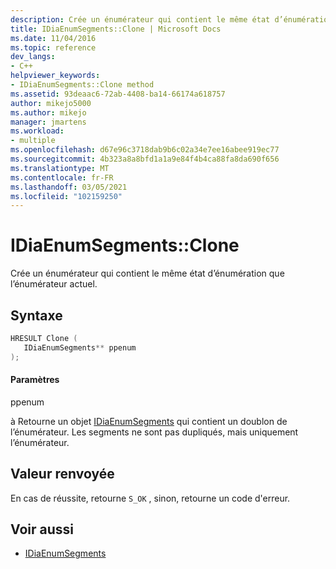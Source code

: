 ```yaml
---
description: Crée un énumérateur qui contient le même état d’énumération que l’énumérateur actuel.
title: IDiaEnumSegments::Clone | Microsoft Docs
ms.date: 11/04/2016
ms.topic: reference
dev_langs:
- C++
helpviewer_keywords:
- IDiaEnumSegments::Clone method
ms.assetid: 93deaac6-72ab-4408-ba14-66174a618757
author: mikejo5000
ms.author: mikejo
manager: jmartens
ms.workload:
- multiple
ms.openlocfilehash: d67e96c3718dab9b6c02a34e7ee16abee919ec77
ms.sourcegitcommit: 4b323a8a8bfd1a1a9e84f4b4ca88fa8da690f656
ms.translationtype: MT
ms.contentlocale: fr-FR
ms.lasthandoff: 03/05/2021
ms.locfileid: "102159250"
---
```

# <a name="idiaenumsegmentsclone"></a>IDiaEnumSegments::Clone
Crée un énumérateur qui contient le même état d’énumération que l’énumérateur actuel.

## <a name="syntax"></a>Syntaxe

```C++
HRESULT Clone ( 
   IDiaEnumSegments** ppenum
);
```

#### <a name="parameters"></a>Paramètres
 ppenum

à Retourne un objet [IDiaEnumSegments](../../debugger/debug-interface-access/idiaenumsegments.md) qui contient un doublon de l’énumérateur. Les segments ne sont pas dupliqués, mais uniquement l’énumérateur.

## <a name="return-value"></a>Valeur renvoyée
 En cas de réussite, retourne `S_OK` , sinon, retourne un code d'erreur.

## <a name="see-also"></a>Voir aussi
- [IDiaEnumSegments](../../debugger/debug-interface-access/idiaenumsegments.md)
